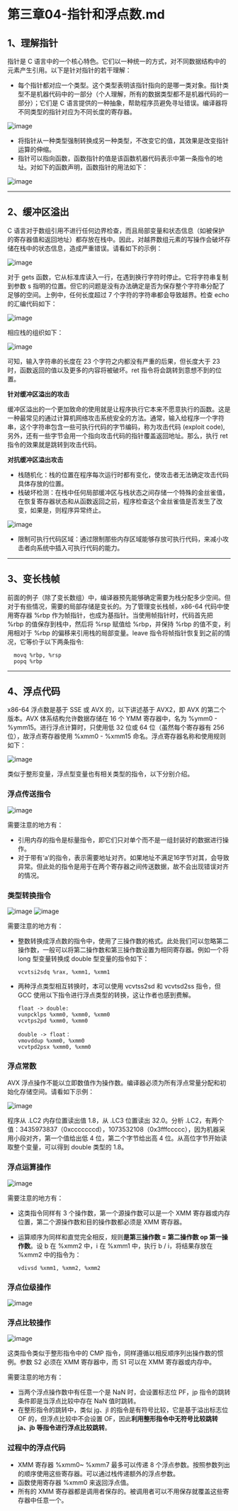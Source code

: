 # 第三章04-指针和浮点数.md

## 1、理解指针

指针是 C 语言中的一个核心特色。它们以一种统一的方式，对不同数据结构中的元素产生引用。以下是针对指针的若干理解：

- 每个指针都对应一个类型。这个类型表明该指针指向的是哪一类对象。指针类型不是机器代码中的一部分（个人理解，所有的数据类型都不是机器代码的一部分）；它们是 C 语言提供的一种抽象，帮助程序员避免寻址错误。编译器将不同类型的指针对应为不同长度的寄存器。

![image](https://user-images.githubusercontent.com/56211928/142997280-22d02d5b-8a77-493d-9e5b-68ab1f6f4c41.png)

- 将指针从一种类型强制转换成另一种类型，不改变它的值，其效果是改变指针运算的伸缩。
- 指针可以指向函数，函数指针的值是该函数机器代码表示中第一条指令的地址。对如下的函数声明，函数指针的用法如下：

![image](https://user-images.githubusercontent.com/56211928/142999119-ee559e58-9617-4c52-98b1-1123b080428b.png)

---
## 2、缓冲区溢出

C 语言对于数组引用不进行任何边界检查，而且局部变量和状态信息（如被保护的寄存器值和返回地址）都存放在栈中。因此，对越界数组元素的写操作会破坏存储在栈中的状态信息，造成严重错误。请看如下的示例：

![image](https://user-images.githubusercontent.com/56211928/143000152-45b5695f-7e62-48fe-81bc-2a1d0a679eb4.png)

对于 gets 函数，它从标准库读入一行，在遇到换行字符时停止。它将字符串复制到参数 s 指明的位置。但它的问题是没有办法确定是否为保存整个字符串分配了足够的空间。上例中，任何长度超过 7 个字符的字符串都会导致越界。检查 echo 的汇编代码如下：

![image](https://user-images.githubusercontent.com/56211928/143001067-7fda4f01-cea9-4a6a-87af-44bc02447f04.png)

相应栈的组织如下：

![image](https://user-images.githubusercontent.com/56211928/143001415-7a406b68-edf7-4e37-a9ad-1155e6c0a5c7.png)

可知，输入字符串的长度在 23 个字符之内都没有严重的后果，但长度大于 23 时，函数返回的值以及更多的内容将被破坏。ret 指令将会跳转到意想不到的位置。

**针对缓冲区溢出的攻击**

缓冲区溢出的一个更加致命的使用就是让程序执行它本来不愿意执行的函数。这是一种最常见的通过计算机网络攻击系统安全的方法。通常，输入给程序一个字符串，这个字符串包含一些可执行代码的字节编码，称为攻击代码 (exploit code), 另外，还有一些字节会用一个指向攻击代码的指针覆盖返回地址。那么，执行 ret 指令的效果就是跳转到攻击代码。

**对抗缓冲区溢出攻击**

- 栈随机化：栈的位置在程序每次运行时都有变化，使攻击者无法确定攻击代码具体存放的位置。
- 栈破坏检测：在栈中任何局部缓冲区与栈状态之间存储一个特殊的金丝雀值，在恢复寄存器状态和从函数返回之前，程序检查这个金丝雀值是否发生了改变，如果是，则程序异常终止。

![image](https://user-images.githubusercontent.com/56211928/143002956-a60870ee-0937-45fa-858f-e89f7522a7f9.png)

- 限制可执行代码区域：通过限制那些内存区域能够存放可执行代码，来减小攻击者向系统中插入可执行代码的能力。

---
## 3、变长栈帧

前面的例子（除了变长数组）中，编译器预先能够确定需要为栈分配多少空间。但对于有些情况，需要的局部存储是变长的。为了管理变长栈帧，x86-64 代码中使用寄存器 %rbp 作为帧指针，也成为基指针。当使用帧指针时，代码首先把 %rbp 的值保存到栈中，然后将 %rsp 赋值给 %rbp，并保持 %rbp 的值不变，利用相对于 %rbp 的偏移来引用栈的局部变量。leave 指令将帧指针恢复到之前的情况，它等价于以下两条指令:

      movq %rbp, %rsp
      popq %rbp

---
## 4、浮点代码

x86-64 浮点数是基于 SSE 或 AVX 的，以下讲述基于 AVX2，即 AVX 的第二个版本。AVX 体系结构允许数据存储在 16 个 YMM 寄存器中，名为 %ymm0 - %ymm15。进行浮点计算时，只使用低 32 位或 64 位（虽然每个寄存器有 256 位），故浮点寄存器使用 %xmm0 - %xmm15 命名。浮点寄存器名称和使用规则如下：

![image](https://user-images.githubusercontent.com/56211928/143015517-1f0fa518-31a6-44dd-8384-c8a0e33766cd.png)

类似于整形变量，浮点型变量也有相关类型的指令，以下分别介绍。

### 浮点传送指令

![image](https://user-images.githubusercontent.com/56211928/143016022-e0088d79-827f-44bd-9068-802c13cf40fb.png)

需要注意的地方有：

- 引用内存的指令是标量指令，即它们只对单个而不是一组封装好的数据进行操作。
- 对于带有‘a’的指令，表示需要地址对齐。如果地址不满足16字节对其，会导致异常。但此处的指令是用于在两个寄存器之间传送数据，故不会出现错误对齐的情况。

### 类型转换指令

![image](https://user-images.githubusercontent.com/56211928/143016977-bafb51d0-4c1b-43ef-87d9-3991f4a439ac.png)
![image](https://user-images.githubusercontent.com/56211928/143017021-849813b0-e4f8-40cf-a40a-6f6f7bae6994.png)

需要注意的地方有：

- 整数转换成浮点数的指令中，使用了三操作数的格式。此处我们可以忽略第二操作数，一般可以将第二操作数和第三操作数设置为相同寄存器。例如一个将 long 型变量转换成 double 型变量的指令如下：

      vcvtsi2sdq %rax, %xmm1, %xmm1
      
- 两种浮点类型相互转换时，本可以使用 vcvtss2sd 和 vcvtsd2ss 指令，但 GCC 使用以下指令进行浮点类型的转换，这让作者也感到费解。

      float -> double:
      vunpcklps %xmm0, %xmm0, %xmm0
      vcvtps2pd %xmm0, %xmm0
          
      double -> float：
      vmovddup %xmm0, %xmm0
      vcvtpd2psx %xmm0, %xmm0

### 浮点常数

AVX 浮点操作不能以立即数值作为操作数。编译器必须为所有浮点常量分配和初始化存储空间。请看如下示例：

![image](https://user-images.githubusercontent.com/56211928/143024779-22f0de3f-c2d2-4662-b79f-e40ec585aec6.png)

程序从 .LC2 内存位置读出值 1.8，从 .LC3 位置读出 32.0。分析 .LC2，有两个值：3435973837（0xcccccccd），1073532108（0x3fffccccc），因为机器采用小段对齐，第一个值给出低 4 位，第二个字节给出高 4 位。从高位字节开始读取整个变量，可以得到 double 类型的 1.8。

### 浮点运算操作

![image](https://user-images.githubusercontent.com/56211928/143020589-d6512056-2301-45e3-8e31-0003ea8aaf69.png)

需要注意的地方有：

- 这类指令同样有 3 个操作数，第一个源操作数可以是一个 XMM 寄存器或内存位置，第二个源操作数和目的操作数都必须是 XMM 寄存器。
- 运算顺序为同样和直觉完全相反，规则**是第三操作数 = 第二操作数 op 第一操作数**。设 b 在 %xmm2 中，i 在 %xmm1 中，执行 b / i，将结果存放在 %xmm2 中的指令为：

      vdivsd %xmm1, %xmm2, %xmm2
      
### 浮点位级操作
 
 ![image](https://user-images.githubusercontent.com/56211928/143021665-9278f375-5e4f-4459-8294-a987464afdbe.png)

### 浮点比较操作

![image](https://user-images.githubusercontent.com/56211928/143022148-c50d5f42-6302-49d2-bb53-7e961536045c.png)

这类指令类似于整形指令中的 CMP 指令，同样遵循以相反顺序列出操作数的惯例。参数 S2 必须在 XMM 寄存器中，而 S1 可以在 XMM 寄存器或内存中。

需要注意的地方有：

- 当两个浮点操作数中有任意一个是 NaN 时，会设置标志位 PF，jp 指令的跳转条件即是当浮点比较中存在 NaN 值时跳转。
- 在整形指令的跳转中，类似 jg、jl 的指令是有符号比较，它是基于溢出标志位 OF 的，但浮点比较中不会设置 OF，因此**利用整形指令中无符号比较跳转 ja、jb 等指令进行浮点比较跳转**。

### 过程中的浮点代码

- XMM 寄存器 %xmm0~ %xmm7 最多可以传递 8 个浮点参数。按照参数列出的顺序使用这些寄存器。可以通过栈传递额外的浮点参数。
- 函数使用寄存器 %xmm0 来返回浮点值。
- 所有的 XMM 寄存器都是调用者保存的。被调用者可以不用保存就覆盖这些寄存器中任意一个。
